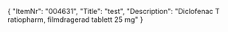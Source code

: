 {
  "ItemNr": "004631",
  "Title": "test",
  "Description": "Diclofenac T ratiopharm, filmdragerad tablett 25 mg"
}